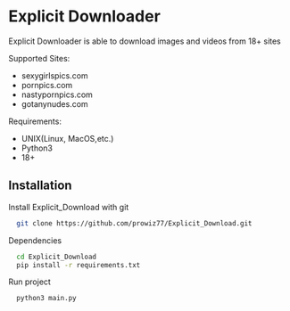 # Explicit Downloader

Explicit Downloader is able to download images and videos from 18+ sites

Supported Sites:
  - sexygirlspics.com
  - pornpics.com
  - nastypornpics.com
  - gotanynudes.com 

Requirements:
  - UNIX(Linux, MacOS,etc.)
  - Python3
  - 18+
   


## Installation

Install Explicit_Download with git

```bash
  git clone https://github.com/prowiz77/Explicit_Download.git
```

Dependencies
```bash
  cd Explicit_Download  
  pip install -r requirements.txt
```
Run project

```bash
  python3 main.py
```  
    
